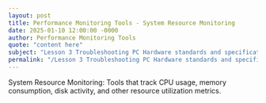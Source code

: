 ```yaml
---
layout: post
title: Performance Monitoring Tools - System Resource Monitoring
date: 2025-01-10 12:00:00 -0000
author: Performance Monitoring Tools
quote: "content here"
subject: "Lesson 3 Troubleshooting PC Hardware standards and specifications"
permalink: "/Lesson 3 Troubleshooting PC Hardware standards and specifications/Performance Monitoring Tools/Performance Monitoring Tools - System Resource Monitoring"
---
```


System Resource Monitoring: Tools that track CPU usage, memory consumption, disk activity, and other resource utilization metrics.
